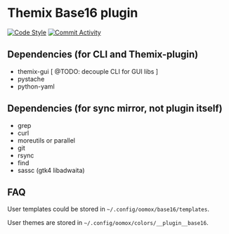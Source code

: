 Themix Base16 plugin
====================

[![Code Style](https://github.com/themix-project/themix-plugin-base16/actions/workflows/ci.yml/badge.svg)](https://github.com/themix-project/themix-plugin-base16/actions/workflows/ci.yml) [![Commit Activity](https://img.shields.io/github/commit-activity/y/themix-project/themix-plugin-base16?color=pink&logo=amp&logoColor=pink)](https://github.com/themix-project/themix-plugin-base16/graphs/commit-activity)

## Dependencies (for CLI and Themix-plugin)

 - themix-gui [ @TODO: decouple CLI for GUI libs ]
 - pystache
 - python-yaml

## Dependencies (for sync mirror, not plugin itself)

 - grep
 - curl
 - moreutils or parallel
 - git
 - rsync
 - find
 - sassc (gtk4 libadwaita)

## FAQ

User templates could be stored in `~/.config/oomox/base16/templates`.

User themes are stored in `~/.config/oomox/colors/__plugin__base16`.
